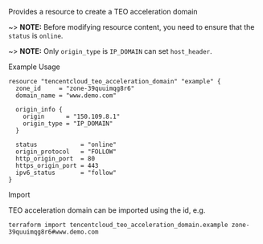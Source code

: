Provides a resource to create a TEO acceleration domain

~> **NOTE:** Before modifying resource content, you need to ensure that the `status` is `online`.

~> **NOTE:** Only `origin_type` is `IP_DOMAIN` can set `host_header`.

Example Usage

```hcl
resource "tencentcloud_teo_acceleration_domain" "example" {
  zone_id     = "zone-39quuimqg8r6"
  domain_name = "www.demo.com"

  origin_info {
    origin      = "150.109.8.1"
    origin_type = "IP_DOMAIN"
  }

  status            = "online"
  origin_protocol   = "FOLLOW"
  http_origin_port  = 80
  https_origin_port = 443
  ipv6_status       = "follow"
}
```

Import

TEO acceleration domain can be imported using the id, e.g.

```
terraform import tencentcloud_teo_acceleration_domain.example zone-39quuimqg8r6#www.demo.com
```
